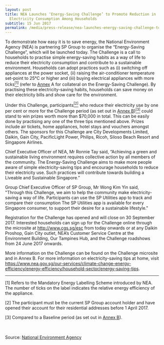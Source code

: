 ```yaml
---
layout: post
title: NEA Launches ‘Energy-Saving Challenge’ to Promote Reduction in
  Electricity Consumption Among Households
subtitle: 15 Jun 2017
permalink: /media/press-release/nea-launches-energy-saving-challenge-to-promote-reduction-in-electricity-consumption-among-households/
---
```

To demonstrate how easy it is to save energy, the National Environment Agency (NEA) is partnering SP Group to organise the “Energy-Saving Challenge”, which will be launched today. The Challenge is a call to households to practise simple energy-saving habits as a way of life to reduce their electricity consumption and contribute to a sustainable environment. Households can adopt practices such as (i) switching off appliances at the power socket, (ii) raising the air-conditioner temperature set-point to 25°C or higher and (iii) buying electrical appliances with more ticks<a href="#1"><sup>[1]</sup></a> (refer to [<a href="/files/docs/default-source/news-documents/nea_annex-a.pdf" target="_blank">Annex</a>](/files/docs/default-source/news-documents/nea_annex-a.pdf) A for collateral on the Energy-Saving Challenge). By practising these electricity-saving habits, households can save money on their electricity bills and show care for the environment.

Under this Challenge, participants<a href="#2"><sup>[2]</sup></a> who reduce their electricity use by one per cent or more for the Challenge period (as set out in [<a href="/files/docs/default-source/news-documents/nea_annex-b.pdf" target="_blank">Annex B</a>](/files/docs/default-source/news-documents/nea_annex-b.pdf))<a href="#3"><sup>[3]</sup></a> could stand to win prizes worth more than $70,000 in total. This can be easily done by practising any one of the three tips mentioned above. Prizes include air tickets, home appliances, hotel stays and vouchers amongst others. The sponsors for this Challenge are City Developments Limited, Daikin, Gain City, PacificLight Power, Philips, Ricoh, Siloso Beach Resort and Singapore Airlines.

Chief Executive Officer of NEA, Mr Ronnie Tay said, “Achieving a green and sustainable living environment requires collective action by all members of the community. The Energy-Saving Challenge aims to make more people aware of simple electricity-saving tips and encourage households to reduce their electricity use. Such practices will contribute towards building a Liveable and Sustainable Singapore.”

Group Chief Executive Officer of SP Group, Mr Wong Kim Yin said, "Through this Challenge, we aim to help the community make electricity-saving a way of life. Participants can use the SP Utilities app to track and compare their consumption The SP Utilities app is available for every Singapore consumer, to support their desire for a sustainable lifestyle."

Registration for the Challenge has opened and will close on 30 September 2017. Interested households can sign up for the Challenge online through the microsite at [<a href="http://www.cgs.sg/esc" target="_blank">http://www.cgs.sg/esc</a>](http://www.cgs.sg/esc) from today onwards or at any Daikin Proshop, Gain City outlet, NEA’s Customer Service Centre at the Environment Building, Our Tampines Hub, and the Challenge roadshows from 24 June 2017 onwards.

More information on the Challenge can be found on the Challenge microsite and in Annex B. For more information on electricity-saving tips at home, visit [<a href="https://www.nea.gov.sg/our-services/climate-change-energy-efficiency/energy-efficiency/household-sector/energy-saving-tips" target="_blank">https://www.nea.gov.sg/our-services/climate-change-energy-efficiency/energy-efficiency/household-sector/energy-saving-tips</a>](https://www.e2singapore.gov.sg/overview/households/saving-energy-at-home/energy-saving-tips).

___

<a name="1" id="1">[1]</a> Refers to the Mandatory Energy Labelling Scheme introduced by NEA. The number of ticks on the label indicates the relative energy efficiency of the appliance.

<a id="2" name="2">[2]</a> The participant must be the current SP Group account holder and have opened their account for their residential addresses before 1 April 2017.

<a id="3" name="3">[3]</a> Compared to a Baseline period (as set out in [<a href="/files/docs/default-source/news-documents/nea_annex-b.pdf" target="_blank">Annex B</a>](/files/docs/default-source/news-documents/nea_annex-b.pdf)).
<br><br><br>

Source: [<a href="https://www.nea.gov.sg/" target="_blank">National Environment Agency</a>](https://www.nea.gov.sg/)